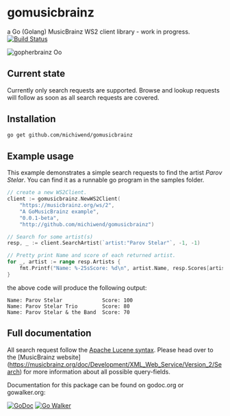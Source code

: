 gomusicbrainz
=============

a Go (Golang) MusicBrainz WS2 client library - work in progress. [![Build Status](https://travis-ci.org/michiwend/gomusicbrainz.svg?branch=master)](https://travis-ci.org/michiwend/gomusicbrainz)

![gopherbrainz Oo](https://raw.githubusercontent.com/michiwend/gomusicbrainz/master/misc/gopherbrainz.png)

## Current state
Currently only search requests are supported. Browse and lookup requests will
follow as soon as all search requests are covered.

## Installation
```bash
go get github.com/michiwend/gomusicbrainz
```

## Example usage
This example demonstrates a simple search requests to find the artist
*Parov Stelar*. You can find it as a runnable go program in the samples folder.
```Go
// create a new WS2Client.
client := gomusicbrainz.NewWS2Client(
    "https://musicbrainz.org/ws/2",
    "A GoMusicBrainz example",
    "0.0.1-beta",
    "http://github.com/michiwend/gomusicbrainz")

// Search for some artist(s)
resp, _ := client.SearchArtist(`artist:"Parov Stelar"`, -1, -1)

// Pretty print Name and score of each returned artist.
for _, artist := range resp.Artists {
    fmt.Printf("Name: %-25sScore: %d\n", artist.Name, resp.Scores[artist])
}
```
the above code will produce the following output:
```
Name: Parov Stelar             Score: 100
Name: Parov Stelar Trio        Score: 80
Name: Parov Stelar & the Band  Score: 70
```
## Full documentation
All search request follow the [Apache Lucene syntax](https://lucene.apache.org/core/4_3_0/queryparser/org/apache/lucene/queryparser/classic/package-summary.html#package_description). Please head over to the [MusicBrainz website] (https://musicbrainz.org/doc/Development/XML_Web_Service/Version_2/Search) for more information about all possible query-fields.

Documentation for this package can be found on godoc.org or gowalker.org:

[![GoDoc](https://godoc.org/github.com/golang/gddo?status.svg)](https://godoc.org/github.com/michiwend/gomusicbrainz) [![Go Walker](http://gowalker.org/api/v1/badge)](https://gowalker.org/github.com/michiwend/gomusicbrainz)
